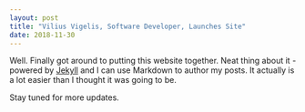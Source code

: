 ```yaml
---
layout: post
title: "Vilius Vigelis, Software Developer, Launches Site"
date: 2018-11-30
---
```


Well. Finally got around to putting this website together. Neat 
thing about it - powered by [Jekyll](http://jekyllrb.com) and I can use 
Markdown to author my posts. It actually is a lot easier than I thought 
it was going to be.

Stay tuned for more updates.
